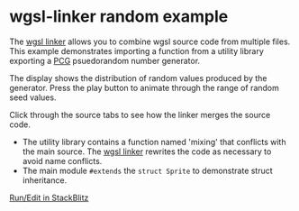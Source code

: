# wgsl-linker random example

[wgsl linker]: https://github.com/mighdoll/wgsl-linker-rand-example
[pcg]: https://www.pcg-random.org/using-pcg.html

The [wgsl linker] allows you to combine wgsl source code from multiple files.
This example demonstrates importing a function from a utility library
exporting a [PCG] psuedorandom number generator.

The display shows the distribution of random values produced by the generator.
Press the play button to animate through the range of random seed values.

Click through the source tabs to see how the linker merges the source code.
- The utility library contains a function named 'mixing' that conflicts with the main source.
  The [wgsl linker] rewrites the code as necessary to avoid name conflicts.
- The main module `#extends` the `struct Sprite` to demonstrate struct inheritance.

[Run/Edit in StackBlitz](https://stackblitz.com/~/github.com/mighdoll/wgsl-linker-rand-example)
